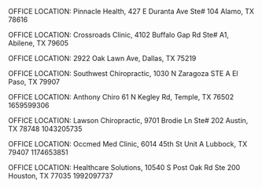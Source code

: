 OFFICE LOCATION: 		Pinnacle Health, 427 E Duranta Ave Ste# 104
					Alamo, TX 78616

OFFICE LOCATION: 		Crossroads Clinic, 4102 Buffalo Gap Rd Ste# A1,
Abilene, TX 79605

OFFICE LOCATION: 		2922 Oak Lawn Ave, Dallas, TX 75219

OFFICE LOCATION: 		Southwest Chiropractic, 1030 N Zaragoza STE A El Paso, TX 79907

OFFICE LOCATION: 		Anthony Chiro
61 N Kegley Rd, Temple, TX 76502
1659599306

OFFICE LOCATION: 		Lawson Chiropractic, 9701 Brodie Ln Ste# 202
					Austin, TX 78748
					1043205735


OFFICE LOCATION: 		Occmed Med Clinic, 6014 45th St Unit A
					Lubbock, TX 79407
					1174653851


OFFICE LOCATION: 		Healthcare Solutions, 10540 S Post Oak Rd Ste 200
					Houston, TX 77035
					1992097737
